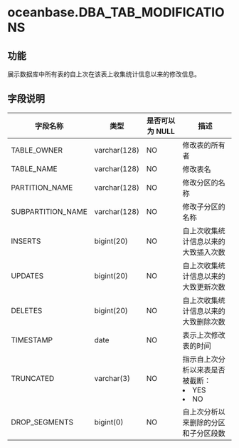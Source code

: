 # oceanbase.DBA_TAB_MODIFICATIONS
## 功能
展示数据库中所有表的自上次在该表上收集统计信息以来的修改信息。
## 字段说明

| 字段名称 | 类型 | 是否可以为 NULL | 描述 |
| --- | --- | --- | --- |
| TABLE_OWNER | varchar(128) | NO | 修改表的所有者 |
| TABLE_NAME | varchar(128) | NO | 修改表名 |
| PARTITION_NAME | varchar(128) | NO | 修改分区的名称 |
| SUBPARTITION_NAME | varchar(128) | NO | 修改子分区的名称 |
| INSERTS | bigint(20) | NO | 自上次收集统计信息以来的大致插入次数 |
| UPDATES | bigint(20) | NO | 自上次收集统计信息以来的大致更新次数 |
| DELETES | bigint(20) | NO | 自上次收集统计信息以来的大致删除次数 |
| TIMESTAMP | date | NO | 表示上次修改表的时间 |
| TRUNCATED | varchar(3) | NO | 指示自上次分析以来表是否被截断：<li>YES<li>NO |
| DROP_SEGMENTS | bigint(0) | NO | 自上次分析以来删除的分区和子分区段数 |
